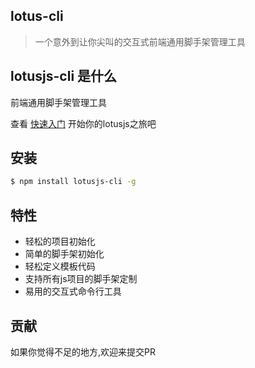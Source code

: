 ## lotus-cli

> 一个意外到让你尖叫的交互式前端通用脚手架管理工具

## lotusjs-cli 是什么

前端通用脚手架管理工具

查看 [快速入门](./docs/quickstart.md) 开始你的lotusjs之旅吧
## 安装
```bash
$ npm install lotusjs-cli -g
```

## 特性

* 轻松的项目初始化
* 简单的脚手架初始化
* 轻松定义模板代码
* 支持所有js项目的脚手架定制
* 易用的交互式命令行工具

## 贡献

如果你觉得不足的地方,欢迎来提交PR